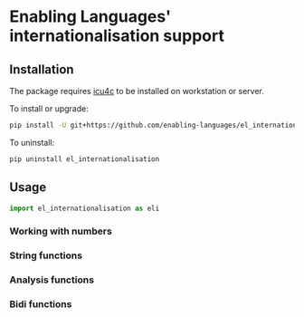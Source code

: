 # Enabling Languages' internationalisation support


## Installation

The package requires [icu4c]() to be installed on workstation or server.

To install or upgrade:

```zsh
pip install -U git+https://github.com/enabling-languages/el_internationalisation.git#egg=el_internationalisation
```

To uninstall:

```zsh
pip uninstall el_internationalisation 
```

## Usage


```py
import el_internationalisation as eli
```

### Working with numbers


### String functions


### Analysis functions


### Bidi functions